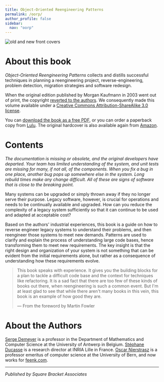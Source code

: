 ```yaml
---
title: Object-Oriented Reengineering Patterns
permalink: /oorp/
author_profile: false
sidebar:
  nav: "oorp"
---
```


![old and new front covers](/files/oorp/oorp-2x.jpg)

# About this book

*Object-Oriented Reengineering Patterns* collects and distills successful techniques in planning a reengineering project, reverse-engineering, problem detection, migration strategies and software redesign.

When the original edition published by Morgan Kaufmann in 2003 went out of print, the copyright [reverted to the authors](/files/oorp/oorp-copyright-reversion.jpg). We consequently made this volume available under a [Creative Commons Attribution-ShareAlike 3.0 license](http://creativecommons.org/licenses/by-sa/3.0/).

You can [download the book as a free PDF](/files/oorp/OORP-2013-11-27.pdf),
or you can order a paperback copy from [Lulu](https://www.lulu.com/shop/oscar-nierstrasz-and-serge-demeyer-and-st%C3%A9phane-ducasse/object-oriented-reengineering-patterns/ebook/product-17gpzm5e.html?q=&page=1&pageSize=4). 
The original hardcover is also available again from [Amazon](https://www.amazon.com/Object-Oriented-Reengineering-Patterns-Engineering-Programming/dp/1558606394/ref=sr_1_1).

# Contents

*The documentation is missing or obsolete, and the original developers have departed. Your team has limited understanding of the system, and unit tests are missing for many, if not all, of the components. When you fix a bug in one place, another bug pops up somewhere else in the system. Long rebuild times make any change difficult. All of these are signs of software that is close to the breaking point.*

Many systems can be upgraded or simply thrown away if they no longer serve their purpose. Legacy software, however, is crucial for operations and needs to be continually available and upgraded. How can you reduce the complexity of a legacy system sufficiently so that it can continue to be used and adapted at acceptable cost?

Based on the authors' industrial experiences, this book is a guide on how to reverse engineer legacy systems to understand their problems, and then reengineer those systems to meet new demands. Patterns are used to clarify and explain the process of understanding large code bases, hence transforming them to meet new requirements. The key insight is that the right design and organization of your system is not something that can be evident from the initial requirements alone, but rather as a consequence of understanding how these requirements evolve.

> This book speaks with experience. It gives you the building blocks for a plan to tackle a difficult code base and the context for techniques like refactoring. It is a sad fact that there are too few of these kinds of books out there, when reengineering is such a common event. But I'm at least glad to see that while there aren't many books in this vein, this book is an example of how good they are.
>
> — From the foreword by Martin Fowler

# About the Authors

[Serge Demeyer](http://www.win.ua.ac.be/~sdemey/) is a professor in the Department of Mathematics and Computer Science at the University of Antwerp in Belgium.
[Stéphane Ducasse](http://stephane.ducasse.free.fr/) is a research director at INRIA Lille in France.
[Oscar Nierstrasz](https://www.oscar.nierstrasz.org/) is a professor emeritus of computer science at the University of Bern, and now works for [feenk.com](https://feenk.com/about/).

---
*Published by Square Bracket Associates*
